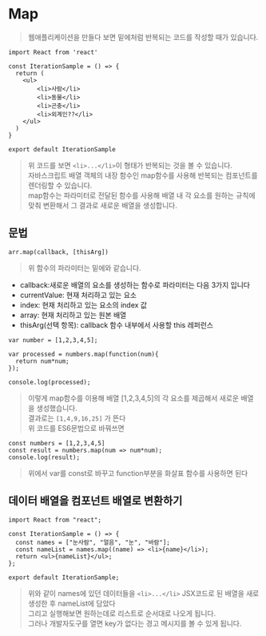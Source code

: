 # Map
>웹애플리케이션을 만들다 보면 밑에처럼 반복되는 코드를 작성할 때가 있습니다.
```
import React from 'react'

const IterationSample = () => {
  return (
    <ul>
        <li>사람</li>
        <li>동물</li>
        <li>곤충</li>
        <li>외계인??</li>
    </ul>
  )
}

export default IterationSample
```
>위 코드를 보면 ```<li>...</li>```이 형태가 반복되는 것을 볼 수 있습니다.  
>자바스크립트 배열 객체의 내장 함수인 map함수를 사용해 반복되는 컴포넌트를 렌더링할 수 있습니다.  
>map함수는 파라미터로 전달된 함수를 사용해 배열 내 각 요소를 원하는 규칙에 맞춰 변환해서 그 결과로 새로운 배열을 생성합니다.  

## 문법
```
arr.map(callback, [thisArg])
```
>위 함수의 파라미터는 밑에와 같습니다.
 - callback:새로운 배열의 요소를 생성하는 함수로 파라미터는 다음 3가지 입니다
  - currentValue: 현재 처리하고 있는 요소
  - index: 현재 처리하고 있는 요소의 index 값
  - array: 현재 처리하고 있는 원본 배열
 - thisArg(선택 항목): callback 함수 내부에서 사용할 this 레퍼런스

```
var number = [1,2,3,4,5];

var processed = numbers.map(function(num){
  return num*num;
});

console.log(processed);
```
>이렇게 map함수를 이용해 배열 [1,2,3,4,5]의 각 요소를 제곱해서 새로운 배열을 생성했습니다.  
>결과로는 ``` [1,4,9,16,25] ``` 가 뜬다  
>위 코드를 ES6문법으로 바꿔쓰면
```
const numbers = [1,2,3,4,5]
const result = numbers.map(num => num*num);
console.log(result);
```
>위에서 var를 const로 바꾸고 function부분을 화살표 함수를 사용하면 된다

## 데이터 배열을 컴포넌트 배열로 변환하기
```
import React from "react";

const IterationSample = () => {
  const names = ["눈사람", "얼음", "눈", "바람"];
  const nameList = names.map((name) => <li>{name}</li>);
  return <ul>{nameList}</ul>;
};

export default IterationSample;
```
>위와 같이 names에 있던 데이터들을 ```<li>...</li>``` JSX코드로 된 배열을 새로 생성한 후 nameList에 담았다  
>그리고 실행해보면 원하는데로 리스트로 순서대로 나오게 됩니다.  
>그러나 개발자도구를 열면 key가 없다는 경고 메시지를 볼 수 있게 됩니다.
